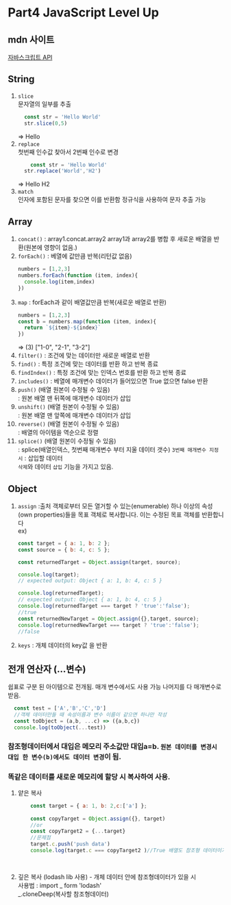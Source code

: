 # Part4 JavaScript Level Up

## mdn 사이트 
<a href="https://developer.mozilla.org/ko/">자바스크립트 API</a> 

## String  
1. `slice`  
문자열의 일부를 추출  
    ```javascript
      const str = 'Hello World'
      str.slice(0,5)
    ```
    => Hello
1. `replace`  
첫번째 인수값 찾아서 2번째 인수로 변경  
    ```javascript
        const str = 'Hello World'
      str.replace('World','H2')
    ```   
    => Hello H2
1. `match`  
인자에 포함된 문자를 찾으면 이를 반환함 정규식을 사용하여 문자 추출 가능

## Array
1. `concat()` : array1.concat.array2 array1과 array2를 병합 후 새로운 배열을 반환(원본에 영향이 없음.)
1. `forEach()` : 베열에 값만큼 반복(리턴값 없음)
    ```javascript
    numbers = [1,2,3]
    numbers.forEach(function (item, index){
      console.log(item,index)
    })
    ```
1. `map` : forEach과 같이 배열값만큼 반복(새로운 배열로 반환)
    ```javascript
    numbers = [1,2,3]
    const b = numbers.map(function (item, index){
      return `${item}-${index}`
    })
    ```
    => (3) ["1-0", "2-1", "3-2"]
1. `filter()` : 조건에 맞는 데이터만 새로운 배열로 반환
1. `find()` : 특정 조건에 맞는 데이터를 반환 하고 반복 종료 
1. `findIndex()` : 특정 조건에 맞는 인덱스 번호를 반환 하고 반복 종료 
1. `includes()` : 베열에 매개변수 데이터가 들어있으면 True 없으면 false 반환
1. `push()` (배열 원본이 수정될 수 있음)  
: 원본 배열 맨 뒤쪽에 매개변수 데이터가 삽입
1. `unshift()` (배열 원본이 수정될 수 있음)    
: 원본 배열 맨 앞쪽에 매개변수 데이터가 삽입
1. `reverse()` (배열 원본이 수정될 수 있음)  
: 배열의 아이템을 역순으로 정렬
1. `splice()` (배열 원본이 수정될 수 있음)  
: splice(배열인덱스, 첫번째 매개변수 부터 지울 데이터 갯수) `3번째 매개변수 지정 시` : 삽입할 데이터  
`삭제`와 데이터 `삽입` 기능을 가지고 있음.

## Object
1. `assign` :출처 객체로부터 모든 열거할 수 있는(enumerable) 하나 이상의 속성(own properties)들을 목표 객체로 복사합니다. 이는 수정된 목표 객체를 반환합니다  
ex)
    ```javascript
    const target = { a: 1, b: 2 };
    const source = { b: 4, c: 5 };

    const returnedTarget = Object.assign(target, source);

    console.log(target);
    // expected output: Object { a: 1, b: 4, c: 5 }

    console.log(returnedTarget);
    // expected output: Object { a: 1, b: 4, c: 5 }
    console.log(returnedTarget === target ? 'true':'false');
    //true
    const returnedNewTarget = Object.assign({},target, source);
    console.log(returnedNewTarget === target ? 'true':'false');
    //false
    ```
1. `keys` : 개체 데이터의 key값 을 반환
## 전개 연산자 (...변수) 
쉽표로 구분 된 아이템으로 전개됨.
매개 변수에서도 사용 가능 나머지를 다 매개변수로 받음.  
```javascript
  const test = ['A','B','C','D']
  //객체 데이터만들 때 속성이름과 변수 이름이 같으면 하나만 작성
  const toObject = (a,b, ...c) => ({a,b,c})
  console.log(toObject(...test))
```

### 참조형데이터에서 대입은 메모리 주소값만 대입a=b. `원본 데이터를 변경시 대입 한 변수(b)에서도 데이터 변경`이 됨.  
### 똑같은 데이터를 새로운 메모리에 할당 시 복사하여 사용.
1. 얕은 복사  
    ```javascript
        const target = { a: 1, b: 2,c:['a'] };
      
        const copyTarget = Object.assign({}, target)
        //or
        const copyTarget2 = {...target}
        //문제점
        target.c.push('push data')
        console.log(target.c === copyTarget2 )//True 배열도 참조형 데이터이기 때문(C :배열)

        
    ```
1. 깊은 복사 (lodash lib 사용)  - 개체 데이터 안에 참조형데이터가 있을 시  
사용법 : import _ form 'lodash'  
_.cloneDeep(복사할 참조형데이터)